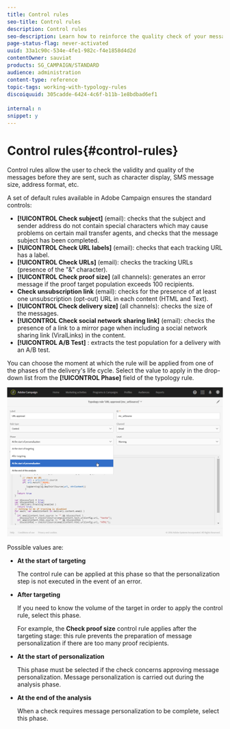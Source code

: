```yaml
---
title: Control rules
seo-title: Control rules
description: Control rules
seo-description: Learn how to reinforce the quality check of your messages with control rules.
page-status-flag: never-activated
uuid: 33a1c90c-534e-4fe1-982c-f4e1858d4d2d
contentOwner: sauviat
products: SG_CAMPAIGN/STANDARD
audience: administration
content-type: reference
topic-tags: working-with-typology-rules
discoiquuid: 305cadde-6424-4c6f-b11b-1e8bdbad6ef1

internal: n
snippet: y
---
```


# Control rules{#control-rules}

Control rules allow the user to check the validity and quality of the messages before they are sent, such as character display, SMS message size, address format, etc.

A set of default rules available in Adobe Campaign ensures the standard controls:

* **[!UICONTROL Check subject]** (email): checks that the subject and sender address do not contain special characters which may cause problems on certain mail transfer agents, and checks that the message subject has been completed.
* **[!UICONTROL Check URL labels]** (email): checks that each tracking URL has a label.
* **[!UICONTROL Check URLs]** (email): checks the tracking URLs (presence of the "&" character).
* **[!UICONTROL Check proof size]** (all channels): generates an error message if the proof target population exceeds 100 recipients.
* **Check unsubscription link** (email): checks for the presence of at least one unsubscription (opt-out) URL in each content (HTML and Text).
* **[!UICONTROL Check delivery size]** (all channels): checks the size of the messages.
* **[!UICONTROL Check social network sharing link]** (email): checks the presence of a link to a mirror page when including a social network sharing link (ViralLinks) in the content.
* **[!UICONTROL A/B Test]** : extracts the test population for a delivery with an A/B test.

You can choose the moment at which the rule will be applied from one of the phases of the delivery's life cycle. Select the value to apply in the drop-down list from the **[!UICONTROL Phase]** field of the typology rule.

![](assets/typology_phase.png)

Possible values are:

* **At the start of targeting**

  The control rule can be applied at this phase so that the personalization step is not executed in the event of an error.

* **After targeting**

  If you need to know the volume of the target in order to apply the control rule, select this phase.

  For example, the **Check proof size** control rule applies after the targeting stage: this rule prevents the preparation of message personalization if there are too many proof recipients.

* **At the start of personalization**

  This phase must be selected if the check concerns approving message personalization. Message personalization is carried out during the analysis phase.

* **At the end of the analysis**

  When a check requires message personalization to be complete, select this phase.

